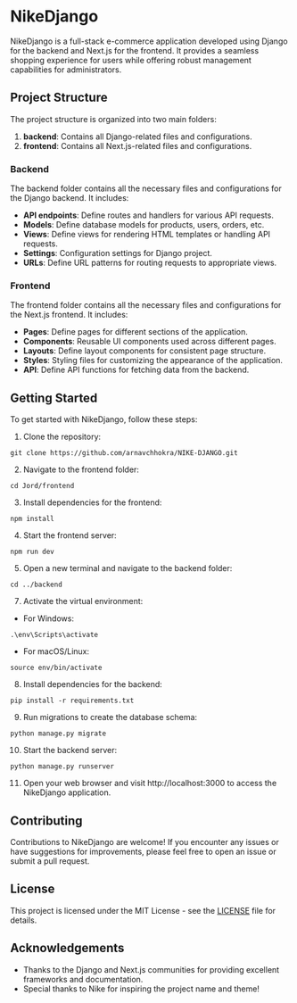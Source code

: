 # NikeDjango

NikeDjango is a full-stack e-commerce application developed using Django for the backend and Next.js for the frontend. It provides a seamless shopping experience for users while offering robust management capabilities for administrators.

## Project Structure

The project structure is organized into two main folders:

1. **backend**: Contains all Django-related files and configurations.
2. **frontend**: Contains all Next.js-related files and configurations.

### Backend

The backend folder contains all the necessary files and configurations for the Django backend. It includes:

- **API endpoints**: Define routes and handlers for various API requests.
- **Models**: Define database models for products, users, orders, etc.
- **Views**: Define views for rendering HTML templates or handling API requests.
- **Settings**: Configuration settings for Django project.
- **URLs**: Define URL patterns for routing requests to appropriate views.

### Frontend

The frontend folder contains all the necessary files and configurations for the Next.js frontend. It includes:

- **Pages**: Define pages for different sections of the application.
- **Components**: Reusable UI components used across different pages.
- **Layouts**: Define layout components for consistent page structure.
- **Styles**: Styling files for customizing the appearance of the application.
- **API**: Define API functions for fetching data from the backend.

## Getting Started

To get started with NikeDjango, follow these steps:

1. Clone the repository:

```
git clone https://github.com/arnavchhokra/NIKE-DJANGO.git
```

2. Navigate to the frontend folder:

```
cd Jord/frontend
```

3. Install dependencies for the frontend:

```
npm install
```

4. Start the frontend server:

```
npm run dev
```

5. Open a new terminal and navigate to the backend folder:

```
cd ../backend
```


7. Activate the virtual environment:

- For Windows:

```
.\env\Scripts\activate
```

- For macOS/Linux:

```
source env/bin/activate
```

8. Install dependencies for the backend:

```
pip install -r requirements.txt
```

9. Run migrations to create the database schema:

```
python manage.py migrate
```

10. Start the backend server:

```
python manage.py runserver
```

11. Open your web browser and visit http://localhost:3000 to access the NikeDjango application.

## Contributing

Contributions to NikeDjango are welcome! If you encounter any issues or have suggestions for improvements, please feel free to open an issue or submit a pull request.

## License

This project is licensed under the MIT License - see the [LICENSE](LICENSE) file for details.

## Acknowledgements

- Thanks to the Django and Next.js communities for providing excellent frameworks and documentation.
- Special thanks to Nike for inspiring the project name and theme!
